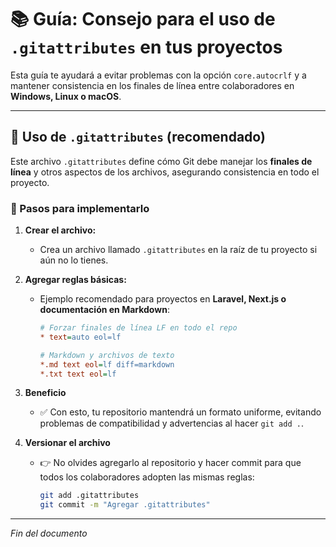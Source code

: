 # 📚 Guía: Consejo para el uso de `.gitattributes` en tus proyectos

Esta guía te ayudará a evitar problemas con la opción `core.autocrlf` y a mantener consistencia en los finales de línea entre colaboradores en **Windows, Linux o macOS**.

---

## 📄 Uso de `.gitattributes` (recomendado)

Este archivo `.gitattributes` define cómo Git debe manejar los **finales de línea** y otros aspectos de los archivos, asegurando consistencia en todo el proyecto.

### 📝 Pasos para implementarlo

1. **Crear el archivo:**
    - Crea un archivo llamado `.gitattributes` en la raíz de tu proyecto si aún no lo tienes.

2. **Agregar reglas básicas:**
    - Ejemplo recomendado para proyectos en **Laravel, Next.js o documentación en Markdown**:

        ```ini
        # Forzar finales de línea LF en todo el repo
        * text=auto eol=lf

        # Markdown y archivos de texto
        *.md text eol=lf diff=markdown
        *.txt text eol=lf
        ```

3. **Beneficio**
    - ✅ Con esto, tu repositorio mantendrá un formato uniforme, evitando problemas de compatibilidad y advertencias al hacer `git add .`.

4. **Versionar el archivo**
    - 👉 No olvides agregarlo al repositorio y hacer commit para que todos los colaboradores adopten las mismas reglas:

        ```bash
        git add .gitattributes
        git commit -m "Agregar .gitattributes"
        ```

---

*Fin del documento*
